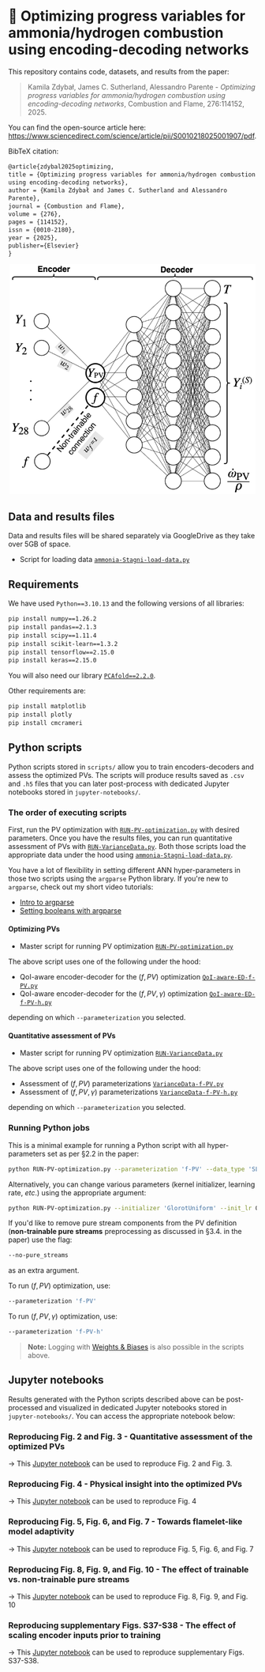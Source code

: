 # 📄 Optimizing progress variables for ammonia/hydrogen combustion using encoding-decoding networks

This repository contains code, datasets, and results from the paper:

> Kamila Zdybał, James C. Sutherland, Alessandro Parente - *Optimizing progress variables for ammonia/hydrogen combustion using encoding-decoding networks*, Combustion and Flame, 276:114152, 2025.

You can find the open-source article here: https://www.sciencedirect.com/science/article/pii/S0010218025001907/pdf.

BibTeX  citation:

```
@article{zdybal2025optimizing,
title = {Optimizing progress variables for ammonia/hydrogen combustion using encoding-decoding networks},
author = {Kamila Zdybał and James C. Sutherland and Alessandro Parente},
journal = {Combustion and Flame},
volume = {276},
pages = {114152},
issn = {0010-2180},
year = {2025},
publisher={Elsevier}
}
```

<p align="center">
  <img src="https://github.com/kamilazdybal/pv-optimization/raw/main/figures/ED-for-PV-optimization.png" width="500">
</p>

## Data and results files

Data and results files will be shared separately via GoogleDrive as they take over 5GB of space.

- Script for loading data [`ammonia-Stagni-load-data.py`](scripts/ammonia-Stagni-load-data.py)

## Requirements

We have used `Python==3.10.13` and the following versions of all libraries:

```bash
pip install numpy==1.26.2
pip install pandas==2.1.3
pip install scipy==1.11.4
pip install scikit-learn==1.3.2
pip install tensorflow==2.15.0
pip install keras==2.15.0
```

You will also need our library [`PCAfold==2.2.0`](https://pcafold.readthedocs.io/en/latest/index.html).

Other requirements are:

```bash
pip install matplotlib
pip install plotly
pip install cmcrameri
```

## Python scripts

Python scripts stored in `scripts/` allow you to train encoders-decoders and assess the optimized PVs.
The scripts will produce results saved as `.csv` and `.h5` files that you can later post-process with dedicated
Jupyter notebooks stored in `jupyter-notebooks/`.

### The order of executing scripts

First, run the PV optimization with [`RUN-PV-optimization.py`](scripts/RUN-PV-optimization.py) with desired parameters. 
Once you have the results files, you can run quantitative assessment of PVs with [`RUN-VarianceData.py`](scripts/RUN-VarianceData.py). 
Both those scripts load the appropriate data under the hood using [`ammonia-Stagni-load-data.py`](scripts/ammonia-Stagni-load-data.py).

You have a lot of flexibility in setting different ANN hyper-parameters in those two scripts using the `argparse` Python library.
If you're new to `argparse`, check out my short video tutorials:

- [Intro to argparse](https://youtu.be/ONCv_ql2xpE)
- [Setting booleans with argparse](https://youtu.be/8gfFteE6jz0)

#### Optimizing PVs

- Master script for running PV optimization [`RUN-PV-optimization.py`](scripts/RUN-PV-optimization.py)

The above script uses one of the following under the hood:

- QoI-aware encoder-decoder for the $(f, PV)$ optimization [`QoI-aware-ED-f-PV.py`](scripts/QoI-aware-ED-f-PV.py)
- QoI-aware encoder-decoder for the $(f, PV, \gamma)$ optimization [`QoI-aware-ED-f-PV-h.py`](scripts/QoI-aware-ED-f-PV-h.py)

depending on which `--parameterization` you selected.

#### Quantitative assessment of PVs

- Master script for running PV optimization [`RUN-VarianceData.py`](scripts/RUN-VarianceData.py)

The above script uses one of the following under the hood:

- Assessment of $(f, PV)$ parameterizations [`VarianceData-f-PV.py`](scripts/VarianceData-f-PV.py)
- Assessment of $(f, PV, \gamma)$ parameterizations [`VarianceData-f-PV-h.py`](scripts/VarianceData-f-PV-h.py)

depending on which `--parameterization` you selected.

### Running Python jobs

This is a minimal example for running a Python script with all hyper-parameters set as per §2.2 in the paper:

```bash
python RUN-PV-optimization.py --parameterization 'f-PV' --data_type 'SLF' --data_tag 'NH3-H2-air-25perc' --random_seeds_tuple 0 20 --target_variables_indices 0 1 3 5 6 9
```

Alternatively, you can change various parameters (kernel initializer, learning rate, *etc*.) using the appropriate argument:

```bash
python RUN-PV-optimization.py --initializer 'GlorotUniform' --init_lr 0.001 --parameterization 'f-PV' --data_type 'SLF' --data_tag 'NH3-H2-air-25perc' --random_seeds_tuple 0 20 --target_variables_indices 0 1 3 5 6 9
```

If you'd like to remove pure stream components from the PV definition (**non-trainable pure streams** preprocessing as discussed in §3.4. in the paper) use the flag:

```bash
--no-pure_streams
```

as an extra argument.

To run $(f, PV)$ optimization, use:

```bash
--parameterization 'f-PV'
```

To run $(f, PV, \gamma)$ optimization, use:

```bash
--parameterization 'f-PV-h'
```

> **Note:** Logging with [Weights & Biases](https://wandb.ai/site) is also possible in the scripts above.

## Jupyter notebooks

Results generated with the Python scripts described above can be post-processed and visualized 
in dedicated Jupyter notebooks stored in `jupyter-notebooks/`.
You can access the appropriate notebook below:

### Reproducing Fig. 2 and Fig. 3 - Quantitative assessment of the optimized PVs

→ This [Jupyter notebook](jupyter-notebooks/Figure-02-03-Quantitative-assessment-of-the-optimized-PVs.ipynb) can be used to reproduce Fig. 2 and Fig. 3.

### Reproducing Fig. 4 - Physical insight into the optimized PVs

→ This [Jupyter notebook](jupyter-notebooks/Figure-04-Physical-insight-into-the-optimized-PVs.ipynb) can be used to reproduce Fig. 4

### Reproducing Fig. 5, Fig. 6, and Fig. 7 - Towards flamelet-like model adaptivity

→ This [Jupyter notebook](jupyter-notebooks/Figure-05-06-07-Towards-flamelet-like-model-adaptivity.ipynb) can be used to reproduce Fig. 5, Fig. 6, and Fig. 7

### Reproducing Fig. 8, Fig. 9, and Fig. 10 - The effect of trainable vs. non-trainable pure streams

→ This [Jupyter notebook](jupyter-notebooks/Figure-08-09-10-Non-trainable-pure-streams.ipynb) can be used to reproduce Fig. 8, Fig. 9, and Fig. 10

### Reproducing supplementary Figs. S37-S38 - The effect of scaling encoder inputs prior to training

→ This [Jupyter notebook](jupyter-notebooks/SUPPLEMENT-Effect-of-scaling-encoder-inputs.ipynb) can be used to reproduce supplementary Figs. S37-S38.
